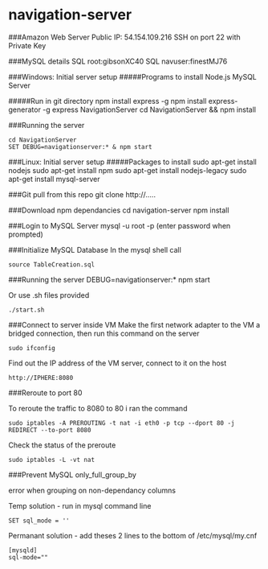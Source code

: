 # navigation-server

###Amazon Web Server
    Public IP: 54.154.109.216
    SSH on port 22 with Private Key

###MySQL details
    SQL root:gibsonXC40
    SQL navuser:finestMJ76

###Windows: Initial server setup
#####Programs to install
    Node.js
    MySQL Server

#####Run in git directory
    npm install express -g
    npm install express-generator -g
    express NavigationServer
    cd NavigationServer && npm install

###Running the server

    cd NavigationServer
    SET DEBUG=navigationserver:* & npm start
    
###Linux: Initial server setup
#####Packages to install
    sudo apt-get install nodejs
    sudo apt-get install npm
    sudo apt-get install nodejs-legacy
    sudo apt-get install mysql-server
    
###Git pull from this repo
    git clone http://.....
    
###Download npm dependancies
    cd navigation-server
    npm install

###Login to MySQL Server
    mysql -u root -p
    (enter password when prompted)
    
###Initialize MySQL Database
In the mysql shell call

    source TableCreation.sql    
    
###Running the server
    DEBUG=navigationserver:* npm start
    
Or use .sh files provided
    
    ./start.sh

###Connect to server inside VM
Make the first network adapter to the VM a bridged connection,
then run this command on the server

    sudo ifconfig
    
Find out the IP address of the VM server, connect to it on the host
    
    http://IPHERE:8080
    
###Reroute to port 80
    
To reroute the traffic to 8080 to 80 i ran the command

    sudo iptables -A PREROUTING -t nat -i eth0 -p tcp --dport 80 -j REDIRECT --to-port 8080

Check the status of the preroute

    sudo iptables -L -vt nat

###Prevent MySQL only_full_group_by

error when grouping on non-dependancy columns

Temp solution - run in mysql command line

    SET sql_mode = ''
    
Permanant solution - add theses 2 lines to the bottom of /etc/mysql/my.cnf

    [mysqld]
    sql-mode=""
